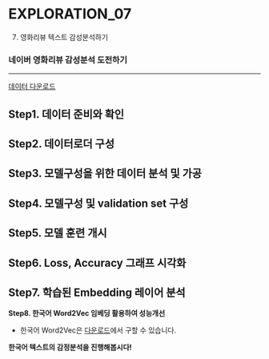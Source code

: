 # EXPLORATION_07

7. 영화리뷰 텍스트 감성분석하기
### 네이버 영화리뷰 감성분석 도전하기

---

[데이터 다운로드](https://github.com/e9t/nsmc)

**Step1. 데이터 준비와 확인**
-

**Step2. 데이터로더 구성**
-

**Step3. 모델구성을 위한 데이터 분석 및 가공**
-

**Step4. 모델구성 및 validation set 구성**
-

**Step5. 모델 훈련 개시**
-

**Step6. Loss, Accuracy 그래프 시각화**
-

**Step7. 학습된 Embedding 레이어 분석**
-

**Step8. 한국어 Word2Vec 임베딩 활용하여 성능개선**
- 한국어 Word2Vec은 [다운로드](https://github.com/Kyubyong/wordvectors)에서 구할 수 있습니다.

**한국어 텍스트의 감정분석을 진행해봅시다!**

